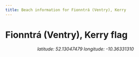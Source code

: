 ```yaml
---
title: Beach information for Fionntrá (Ventry), Kerry
---
```

# Fionntrá (Ventry), Kerry <span class="material-icons blue-flag">flag</span>

<div align="center"><i>latitude: 52.13047479 longitude: -10.36331310</i></div>